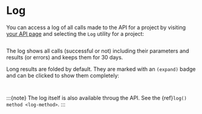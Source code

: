 # Log

You can access a log of all calls made to the API for a project by
visiting [your API page](https://my.flyingcircus.io/api/tokens) and selecting
the `Log` utility for a project:

```{image} ../../images/apilog_choose.png
```

The log shows all calls (successful or not) including their parameters
and results (or errors) and keeps them for 30 days.

Long results are folded by default. They are marked with an `(expand)` badge
and can be clicked to show them completely:

```{image} ../../images/apilog_folded.png
```

```{image} ../../images/apilog_expanded.png
```

:::{note}
The log itself is also available throug the API.
See the {ref}`log() method <log-method>`.
:::
